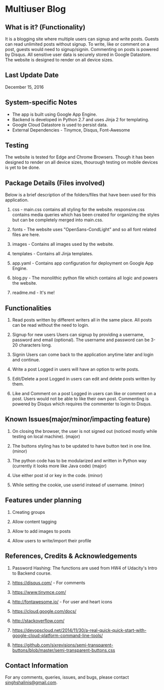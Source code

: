 Multiuser Blog
===============

What is it? (Functionality)
---------------------------
It is a blogging site where multiple users can signup and write posts. Guests can read unlimited posts without signup. To write, like or comment on a post, guests would need to signup/signin. Commenting on posts is powered by Disqus. All sensitive user data is securely stored in Google Datastore. 
The website is designed to render on all device sizes.


Last Update Date
-----------------
December 15, 2016


System-specific Notes
----------------------
*   The app is built using Google App Engine.
*   Backend is developed in Python 2.7 and uses Jinja 2 for templating. 
*   Google Cloud Datastore is used to persist data.
*   External Dependencies - Tinymce, Disqus, Font-Awesome


Testing
-------
The website is tested for Edge and Chrome Browsers.
Though it has been designed to render on all device sizes, thourough testing on mobile devices is yet to be done.


Package Details (Files involved) 
--------------------------------
Below is a brief description of the folders/files that have been used for this application.
1.  css - main.css contains all styling for the website. responsive.css contains media queries which has been created for organizing the styles but can be completely merged into main.css.

2.  fonts - The website uses "OpenSans-CondLight" and so all font related files are here. 

3.  images - Contains all images used by the website.

4.  templates - Contains all Jinja templates.

5.  app.yaml - Contains app configuration for deployment on Google App Engine.

6.  blog.py - The monolithic python file which contains all logic and powers the website. 

7.  readme.md - It's me!


Functionalities
----------------
1.  Read posts written by different writers all in the same place. All posts can be read without the need to login.
	
2.  Signup for new users
	Users can signup by providing a username, password and email (optional). The username and password can be 3-20 characters long.  

3.  Signin
	Users can come back to the application anytime later and login and continue. 

4.  Write a post
	Logged in users will have an option to write posts. 

5.  Edit/Delete a post
	Logged in users can edit and delete posts written by them. 
 
6.  Like and Comment on a post
	Logged in users can like or comment on a post. Users would not be able to like their own post. Commenting is powered by Disqus which requires the commenter to login to Disqus.

	
Known Issues(major/minor/impacting feature)
-------------
1.  On closing the browser, the user is not signed out (noticed mostly while testing on local machine). (major)

2.  The buttons styling has to be updated to have button text in one line. (minor)

3.  The python code has to be modularized and written in Python way (currently it looks more like Java code) (major)

4.  Use either post id or key in the code. (minor)

5.  While setting the cookie, use userid instead of username. (minor)


Features under planning
-----------------------
1.  Creating groups

2.  Allow content tagging

3.  Allow to add images to posts

4.  Allow users to write/import their profile


References, Credits & Acknowledgements
---------------------------------------
1.  Password Hashing: The functions are used from HW4 of Udacity's Intro to Backend course.  

2.  https://disqus.com/ - For comments

3.  https://www.tinymce.com/

4.  http://fontawesome.io/ - For user and heart icons

5.  https://cloud.google.com/docs/

6.  http://stackoverflow.com/

7.  https://devopscloud.net/2014/11/30/a-real-quick-quick-start-with-google-cloud-platform-command-line-tools/

8.  https://github.com/sixrevisions/semi-transparent-buttons/blob/master/semi-transparent-buttons.css


Contact Information
--------------------
For any comments, queries, issues, and bugs, please contact singhshalinis@gmail.com.